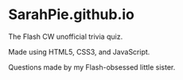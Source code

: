 # SarahPie.github.io
The Flash CW unofficial trivia quiz. 

Made using HTML5, CSS3, and JavaScript. 

Questions made by my Flash-obsessed little sister.
